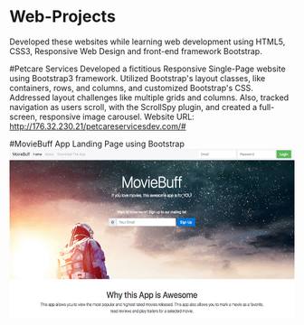 # Web-Projects
Developed these websites while learning web development using HTML5, CSS3, Responsive Web Design and front-end framework Bootstrap.

#Petcare Services
Developed a fictitious Responsive Single-Page website using Bootstrap3 framework. Utilized Bootstrap's layout classes, like containers, rows, and columns, and customized Bootstrap's CSS. Addressed layout challenges like multiple grids and columns. Also, tracked navigation as users scroll, with the ScrollSpy plugin, and created a full-screen, responsive image carousel. Website URL: http://176.32.230.21/petcareservicesdev.com/#

#MovieBuff App Landing Page using Bootstrap
<img height=300 src="https://github.com/apatil88/Web-Projects/blob/master/Bootstrap-Project-AppLandingPage/images/App-Landing-Page-Screenshot1.png">

